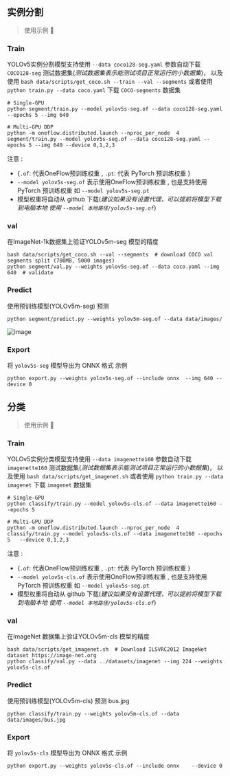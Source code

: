 ## 实例分割 
> 使用示例 🚀
### Train 
YOLOv5实例分割模型支持使用 `--data coco128-seg.yaml`  参数自动下载 `COCO128-seg` 测试数据集(*测试数据集表示能测试项目正常运行的小数据集*)， 以及使用 `bash data/scripts/get_coco.sh --train --val --segments`  或者使用  `python train.py --data coco.yaml`  下载 `COCO-segments` 数据集

```shell
# Single-GPU
python segment/train.py --model yolov5s-seg.of --data coco128-seg.yaml --epochs 5 --img 640

# Multi-GPU DDP
python -m oneflow.distributed.launch --nproc_per_node  4  segment/train.py --model yolov5s-seg.of --data coco128-seg.yaml --epochs 5 --img 640 --device 0,1,2,3
```

注意 :
- {`.of`: 代表OneFlow预训练权重 , `.pt`: 代表 PyTorch 预训练权重 }
- `--model yolov5s-seg.of`  表示使用OneFlow预训练权重 , 也是支持使用 PyTorch 预训练权重 如 `--model yolov5s-seg.pt`
- 模型权重将自动从 github 下载(*建议如果没有设置代理，可以提前将模型下载到电脑本地 使用 `--model 本地路径/yolov5s-seg.of`*)

### val 

在ImageNet-1k数据集上验证YOLOv5m-seg 模型的精度

```shell 
bash data/scripts/get_coco.sh --val --segments  # download COCO val segments split (780MB, 5000 images)
python segment/val.py --weights yolov5s-seg.of --data coco.yaml --img 640  # validate
```

### Predict 

使用预训练模型(YOLOv5m-seg) 预测 

```shell
python segment/predict.py --weights yolov5m-seg.of --data data/images/
```

![image](https://user-images.githubusercontent.com/118866310/223043320-ba3599d9-a3a4-4590-af98-65da1e3f228c.png)

### Export

将 `yolov5s-seg` 模型导出为 ONNX 格式 示例
```shell
python export.py --weights yolov5s-seg.of --include onnx  --img 640 --device 0
```

## 分类
> 使用示例 🚀
### Train 
YOLOv5实例分类模型支持使用 `--data imagenette160`  参数自动下载 `imagenette160` 测试数据集(*测试数据集表示能测试项目正常运行的小数据集*)， 以及使用 `bash data/scripts/get_imagenet.sh`  或者使用  `python train.py --data imagenet`  下载 `imagenet` 数据集

```shell
# Single-GPU
python classify/train.py --model yolov5s-cls.of --data imagenette160 --epochs 5  

# Multi-GPU DDP
python -m oneflow.distributed.launch --nproc_per_node  4  classify/train.py --model yolov5s-cls.of --data imagenette160 --epochs 5   --device 0,1,2,3
```

注意 :
- {`.of`: 代表OneFlow预训练权重 , `.pt`: 代表 PyTorch 预训练权重 }
- `--model yolov5s-cls.of`  表示使用OneFlow预训练权重 , 也是支持使用 PyTorch 预训练权重 如 `--model yolov5s-seg.pt`
- 模型权重将自动从 github 下载(*建议如果没有设置代理，可以提前将模型下载到电脑本地 使用 `--model 本地路径/yolov5s-cls.of`*)

### val 

在ImageNet 数据集上验证YOLOv5m-cls 模型的精度

```shell 
bash data/scripts/get_imagenet.sh  # Download ILSVRC2012 ImageNet dataset https://image-net.org
python classify/val.py --data ../datasets/imagenet --img 224 --weights yolov5s-cls.of
```

### Predict 

使用预训练模型(YOLOv5m-cls) 预测 bus.jpg 

```shell
python classify/train.py --weights yolov5m-cls.of --data data/images/bus.jpg 
```


### Export

将 `yolov5s-cls` 模型导出为 ONNX 格式 示例
```shell
python export.py --weights yolov5s-cls.of --include onnx    --device 0
```
